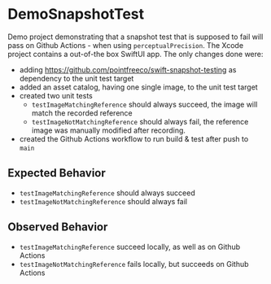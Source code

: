 # DemoSnapshotTest

Demo project demonstrating that a snapshot test that is supposed to fail will pass on Github Actions - when using `perceptualPrecision`. The Xcode project contains a out-of-the box SwiftUI app. The only changes done were:

- adding https://github.com/pointfreeco/swift-snapshot-testing as dependency to the unit test target
- added an asset catalog, having one single image, to the unit test target
- created two unit tests
  - `testImageMatchingReference` should always succeed, the image will match the recorded reference
  - `testImageNotMatchingReference` should always fail, the reference image was manually modified after recording.
- created the Github Actions workflow to run build & test after push to `main`



## Expected Behavior
- `testImageMatchingReference` should always succeed
- `testImageNotMatchingReference` should always fail

## Observed Behavior 
- `testImageMatchingReference` succeed locally, as well as on Github Actions
- `testImageNotMatchingReference` fails locally, but succeeds on Github Actions



